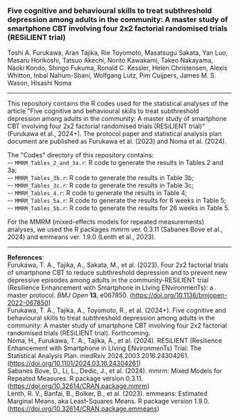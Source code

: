 ### Five cognitive and behavioural skills to treat subthreshold depression among adults in the community: A master study of smartphone CBT involving four 2x2 factorial randomised trials (RESiLIENT trial)

Toshi A. Furukawa, Aran Tajika, Rie Toyomoto, Masatsugu Sakata, Yan Luo, Masaru Horikoshi, Tatsuo Akechi, Norito Kawakami, Takeo Nakayama, Naoki Kondo, Shingo Fukuma,
Ronald C. Kessler, Helen Christensen, Alexis Whitton, Inbal Nahum-Shani, Wolfgang Lutz, Pim Cuijpers, James M. S. Wason, Hisashi Noma

---

This repository contains the R codes used for the statistical analyses of the article "Five cognitive and behavioural skills to treat subthreshold depression among adults in the community: A master study of smartphone CBT involving four 2x2 factorial randomised trials (RESiLIENT trial)" (Furukawa et al., 2024+). The protocol paper and statistical analysis plan document are published as Furukawa et al. (2023) and Noma et al. (2024).

The "Codes" directory of this repository contains:  
-- `MMRM_Tables_2_and_3a.r`: R code to generate the results in Tables 2 and 3a;  
-- `MMRM_Tables_3b.r`: R code to generate the results in Table 3b;  
-- `MMRM_Tables_3c.r`: R code to generate the results in Table 3c;  
-- `MMRM_Tables_4.r`: R code to generate the results in Table 4;  
-- `MMRM_Tables_5a.r`: R code to generate the results for 6 weeks in Table 5;  
-- `MMRM_Tables_5b.r`: R code to generate the results for 26 weeks in Table 5.

For the MMRM (mixed-effects models for repeated measurements) analyses, we used the R packages mmrm ver. 0.3.11 (Sabanes Bove et al., 2024) and emmeans ver. 1.9.0 (Lenth et al., 2023).

---

**References**:  
Furukawa, T. A., Tajika, A., Sakata, M., et al. (2023). Four 2x2 factorial trials of smartphone CBT to reduce subthreshold depression and to prevent new depressive episodes among adults in the community-RESiLIENT trial (Resilience Enhancement with Smartphone in LIving ENvironmenTs): a master protocol. *BMJ Open* **13**, e067850. (https://doi.org/10.1136/bmjopen-2022-067850)  
Furukawa, T. A., Tajika, A., Toyomoto, R., et al. (2024+). Five cognitive and behavioural skills to treat subthreshold depression among adults in the community: A master study of smartphone CBT involving four 2x2 factorial randomised trials (RESiLIENT trial). Forthcoming.  
Noma, H., Furukawa, T. A., Tajika, A., et al. (2024). RESiLIENT (Resilience Enhancement with Smartphone in LIving ENvironmenTs) Trial: The Statistical Analysis Plan. medRxiv 2024.2003.2016.24304261. (https://doi.org/10.1101/2024.03.16.24304261)  
Sabanes Bove, D., Li, L., Dedic, J., et al. (2024). mmrm: Mixed Models for Repeated Measures. R package version 0.3.11. (https://doi.org/10.32614/CRAN.package.mmrm)  
Lenth, R. V., Banfai, B., Bolker, B., et al. (2023). emmeans: Estimated Marginal Means, aka Least-Squares Means. R package version 1.9.0. (https://doi.org/10.32614/CRAN.package.emmeans) 
